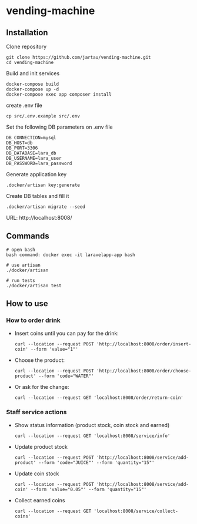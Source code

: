 # vending-machine

## Installation

Clone repository
```
git clone https://github.com/jartau/vending-machine.git
cd vending-machine
```

Build and init services
```
docker-compose build
docker-compose up -d
docker-compose exec app composer install
```

create .env file
```
cp src/.env.example src/.env
```

Set the following DB parameters on .env file
```
DB_CONNECTION=mysql
DB_HOST=db
DB_PORT=3306
DB_DATABASE=lara_db
DB_USERNAME=lara_user
DB_PASSWORD=lara_password
```

Generate application key
```
.docker/artisan key:generate
```

Create DB tables and fill it
```
.docker/artisan migrate --seed
```

URL: http://localhost:8008/

## Commands
```
# open bash
bash command: docker exec -it laravelapp-app bash

# use artisan
./docker/artisan

# run tests
./docker/artisan test
```

## How to use

### How to order drink

* Insert coins until you can pay for the drink:
    ```
    curl --location --request POST 'http://localhost:8008/order/insert-coin' --form 'value="1"'
    ```

* Choose the product:
    ```
    curl --location --request POST 'http://localhost:8008/order/choose-product' --form 'code="WATER"'
    ```

* Or ask for the change:
    ```
    curl --location --request GET 'localhost:8008/order/return-coin'
    ```

### Staff service actions

* Show status information (product stock, coin stock and earned)
    ```
    curl --location --request GET 'localhost:8008/service/info'
    ```
* Update product stock
    ```
    curl --location --request POST 'http://localhost:8008/service/add-product' --form 'code="JUICE"' --form 'quantity="15"'
    ```
* Update coin stock
    ```
    curl --location --request POST 'http://localhost:8008/service/add-coin' --form 'value="0.05"' --form 'quantity="15"'
    ```
* Collect earned coins
    ```
    curl --location --request GET 'localhost:8008/service/collect-coins' 
    ```